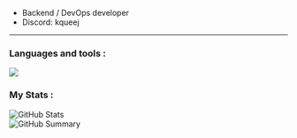 -  Backend / DevOps developer 
-  Discord: kqueej
---
### Languages and tools :

[![](https://skillicons.dev/icons?i=rust,py,go,bash,bots,powershell,css,html,git,mysql,graphql,docker,postgresql,linux&theme=dark)](https://skillicons.dev)


### My Stats : 
![GitHub Stats](http://github-profile-summary-cards.vercel.app/api/cards/stats?username=Junsious&theme=tokyonight)  
![GitHub Summary](http://github-profile-summary-cards.vercel.app/api/cards/profile-details?username=Junsious&theme=tokyonight)
